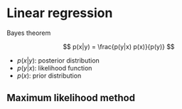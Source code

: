 # Linear regression

Bayes theorem

$$
  p(x|y) = \frac{p(y|x) p(x)}{p(y)}
$$

* $p(x|y)$: posterior distribution
* $p(y|x)$: likelihood function
* $p(x)$: prior distribution

## Maximum likelihood method